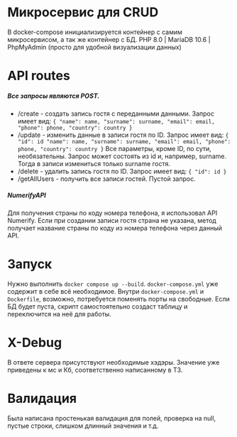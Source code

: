 # Микросервис для CRUD

В docker-compose инициализируется контейнер с самим микросервисом, а так же контейнер с БД. 
PHP 8.0 | MariaDB 10.6 | PhpMyAdmin (просто для удобной визуализации данных)

# API routes
##### Все запросы являются POST. 
 - /create - создать запись гостя с переданными данными. Запрос имеет вид: ```{
    "name": name,
    "surname": surname,
    "email": email,
    "phone": phone,
    "country": country
    }```
 - /update - изменить данные в записи гостя по ID. Запрос имеет вид: ```{
    "id": id
    "name": name,
    "surname": surname,
    "email": email,
    "phone": phone,
    "country": country
    }```
    Все параметры, кроме ID, по сути, необязательны. Запрос может состоять из id и, например, surname. Тогда в записи измениться только surname гостя.
 - /delete - удалить запись гостя по ID. Запрос имеет вид: ```{ "id": id }```
 - /getAllUsers - получить все записи гостей. Пустой запрос.

##### NumerifyAPI
Для получения страны по коду номера телефона, я использовал API Numerify. Если при создании записи гостя страна не указана, метод получает название страны по коду из номера телефона через данный API.

# Запуск
Нужно выполнить `docker compose up --build`. 
`docker-compose.yml` уже содержит в себе всё необходимое. Внутри `docker-compose.yml` и `Dockerfile`, возможно, потребуется поменять порты на свободные.
Если БД будет пуста, скрипт самостоятельно создаст таблицу и переключится на неё для работы.

# X-Debug
В ответе сервера присутствуют необходимые хэдэры. Значение уже приведены к мс и Кб, соответственно написанному в ТЗ.

# Валидация
Была написана простенькая валидация для полей, проверка на null, пустые строки, слишком длинный значения и т.д.